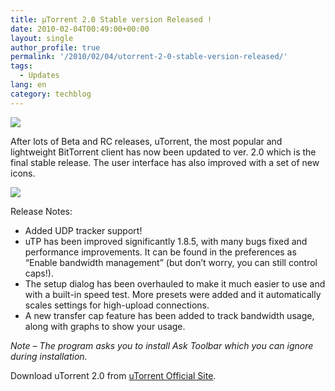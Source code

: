 ```yaml
---
title: µTorrent 2.0 Stable version Released !
date: 2010-02-04T00:49:00+00:00
layout: single
author_profile: true
permalink: '/2010/02/04/utorrent-2-0-stable-version-released/'
tags:
  - Updates
lang: en
category: techblog
---
```

[![](http://2.bp.blogspot.com/_vaUVXcmC3OI/S2oRx97uzTI/AAAAAAAAAyA/RLpfIpJZmtI/s320/utorrent.png)](http://2.bp.blogspot.com/_vaUVXcmC3OI/S2oRx97uzTI/AAAAAAAAAyA/RLpfIpJZmtI/s1600-h/utorrent.png)

After lots of Beta and RC releases, uTorrent, the most popular and lightweight BitTorrent client has now been updated to ver. 2.0 which is the final stable release. The user interface has also improved with a set of new icons.

[![](http://4.bp.blogspot.com/_vaUVXcmC3OI/S2oRw-5YDMI/AAAAAAAAAx4/W3B9Fj5mixs/s640/03022010221247.jpg)](http://4.bp.blogspot.com/_vaUVXcmC3OI/S2oRw-5YDMI/AAAAAAAAAx4/W3B9Fj5mixs/s1600-h/03022010221247.jpg)

Release Notes:

  * Added UDP tracker support!
  * uTP has been improved significantly 1.8.5, with many bugs fixed and performance improvements. It can be found in the preferences as “Enable bandwidth management” (but don’t worry, you can still control caps!).
  * The setup dialog has been overhauled to make it much easier to use and with a built-in speed test. More presets were added and it automatically scales settings for high-upload connections.
  * A new transfer cap feature has been added to track bandwidth usage, along with graphs to show your usage.

_Note – The program asks you to install Ask Toolbar which you can ignore during installation._

Download uTorrent 2.0 from [uTorrent Official Site](http://download.utorrent.com/2.0/utorrent.exe).
